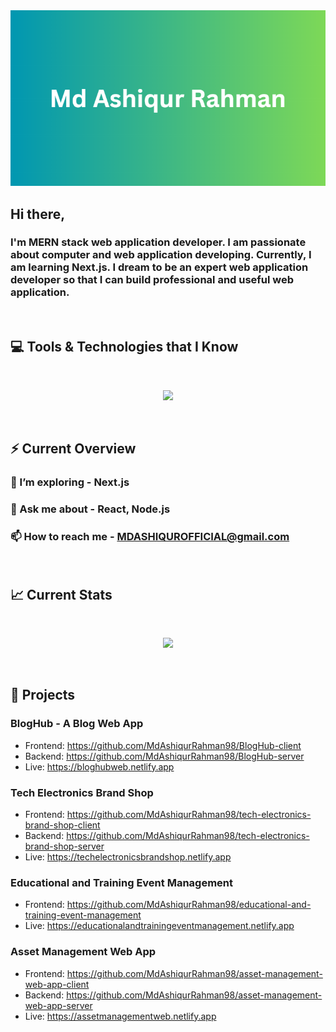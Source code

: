 <img src="https://raw.githubusercontent.com/MdAshiqurRahman98/MdAshiqurRahman98/main/images/Cover%20photo.png" />

## Hi there,

### I'm MERN stack web application developer. I am passionate about computer and web application developing. Currently, I am learning Next.js. I dream to be an expert web application developer so that I can build professional and useful web application.
<br>

## :computer: Tools & Technologies that I Know

<br>
<p align="center">
  <a href="https://skillicons.dev">
    <img src="https://skillicons.dev/icons?i=js,react,tailwind,html,css,firebase,nodejs,express,mongodb,git,figma,vscode,netlify,vercel&perline=5" />
  </a>
</p><br>

## ⚡ Current Overview
 
### 🌱 I’m exploring - Next.js 
### 💬 Ask me about - React, Node.js 
### 📫 How to reach me - MDASHIQUROFFICIAL@gmail.com
<br>

## :chart_with_upwards_trend: Current Stats

<br>
<p align="center">
  <img width="60%" src="https://github-readme-streak-stats.herokuapp.com?user=MdAshiqurRahman98&theme=soft-green&hide_border=true&background=0D1117&stroke=0D1117" />
</p><br>

## :book: Projects

### BlogHub - A Blog Web App

- Frontend: https://github.com/MdAshiqurRahman98/BlogHub-client
- Backend: https://github.com/MdAshiqurRahman98/BlogHub-server
- Live: https://bloghubweb.netlify.app

### Tech Electronics Brand Shop

- Frontend: https://github.com/MdAshiqurRahman98/tech-electronics-brand-shop-client
- Backend: https://github.com/MdAshiqurRahman98/tech-electronics-brand-shop-server
- Live: https://techelectronicsbrandshop.netlify.app

### Educational and Training Event Management

- Frontend: https://github.com/MdAshiqurRahman98/educational-and-training-event-management
- Live: https://educationalandtrainingeventmanagement.netlify.app

### Asset Management Web App

- Frontend: https://github.com/MdAshiqurRahman98/asset-management-web-app-client
- Backend: https://github.com/MdAshiqurRahman98/asset-management-web-app-server
- Live: https://assetmanagementweb.netlify.app
<br>